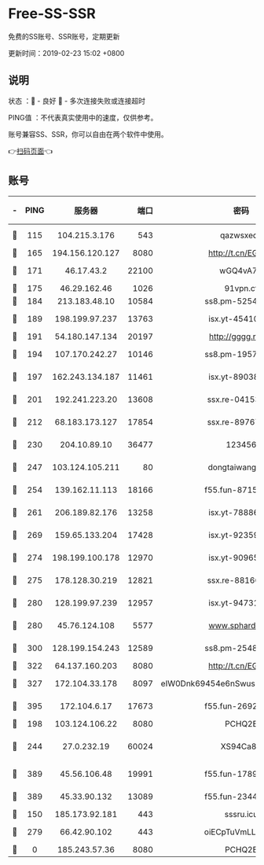 # Free-SS-SSR

免费的SS账号、SSR账号，定期更新

更新时间：2019-02-23 15:02 +0800

## 说明

状态     ：🙂 - 良好 🙁 - 多次连接失败或连接超时

PING值   ：不代表真实使用中的速度，仅供参考。

账号兼容SS、SSR，你可以自由在两个软件中使用。

👉[扫码页面](https://liesauer.github.io/free-ss-ssr.github.io/)👈

## 账号

|-|PING|服务器|端口|密码|加密方式|区域|
|:----:|:----:|:-----:|-----:|:----:|:----:|:----:|
|🙂|115|104.215.3.176|543|qazwsxedc|aes-256-gcm|JP|
|🙂|165|194.156.120.127|8080|http://t.cn/EGJIyrl|rc4-md5|RU|
|🙂|171|46.17.43.2|22100|wGQ4vA7D|aes-256-gcm|RU|
|🙂|175|46.29.162.46|1026|91vpn.cf|rc4-md5|RU|
|🙂|184|213.183.48.10|10584|ss8.pm-52546050|rc4-md5|RU|
|🙂|189|198.199.97.237|13763|isx.yt-45410727|aes-256-cfb|US|
|🙂|191|54.180.147.134|20197|http://gggg.rocks|chacha20|KR|
|🙂|194|107.170.242.27|10146|ss8.pm-19577834|aes-256-cfb|US|
|🙂|197|162.243.134.187|11461|isx.yt-89038787|aes-256-cfb|US|
|🙂|201|192.241.223.20|13608|ssx.re-04153947|aes-256-cfb|US|
|🙂|212|68.183.173.127|17854|ssx.re-89767953|aes-256-cfb|US|
|🙂|230|204.10.89.10|36477|123456|aes-256-cfb|US|
|🙂|247|103.124.105.211|80|dongtaiwang.com|aes-256-cfb|US|
|🙂|254|139.162.11.113|18166|f55.fun-87155784|aes-256-cfb|SG|
|🙂|261|206.189.82.176|13258|isx.yt-78886970|aes-256-cfb|SG|
|🙂|269|159.65.133.204|17428|isx.yt-92359106|aes-256-cfb|SG|
|🙂|274|198.199.100.178|12970|isx.yt-90965243|aes-256-cfb|US|
|🙂|275|178.128.30.219|12821|ssx.re-88166677|aes-256-cfb|SG|
|🙂|280|128.199.97.239|12957|isx.yt-94731774|aes-256-cfb|SG|
|🙂|280|45.76.124.108|5577|www.sphard.com|aes-256-cfb|AU|
|🙂|300|128.199.154.243|12589|ss8.pm-25483788|aes-256-cfb|SG|
|🙂|322|64.137.160.203|8080|http://t.cn/EGJIyrl|rc4-md5|CA|
|🙂|327|172.104.33.178|8097|eIW0Dnk69454e6nSwuspv9DmS201tQ0D|aes-256-cfb|SG|
|🙂|395|172.104.6.17|17673|f55.fun-26926013|aes-256-cfb|US|
|🙂|198|103.124.106.22|8080|PCHQ2E|rc4-md5|US|
|🙂|244|27.0.232.19|60024|XS94Ca8K|xchacha20-ietf-poly1305|HK|
|🙂|389|45.56.106.48|19991|f55.fun-17890118|aes-256-cfb|US|
|🙂|389|45.33.90.132|13089|f55.fun-23448160|aes-256-cfb|US|
|🙁|150|185.173.92.181|443|sssru.icu|rc4-md5|RU|
|🙁|279|66.42.90.102|443|oiECpTuVmLLxk4Ts|aes-256-cfb|US|
|🙁|0|185.243.57.36|8080|PCHQ2E|rc4-md5|US|
